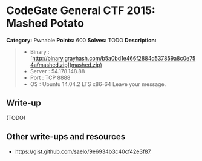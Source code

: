 # CodeGate General CTF 2015: Mashed Potato

**Category:** Pwnable
**Points:** 600
**Solves:** TODO
**Description:** 

> - Binary : [http://binary.grayhash.com/b5a0bd1e466f2884d537859a8c0e754a/mashed.zip](mashed.zip)
> - Server : 54.178.148.88
> - Port : TCP 8888
> - OS : Ubuntu 14.04.2 LTS x86-64
> Leave your message.

## Write-up

(TODO)

## Other write-ups and resources

* <https://gist.github.com/saelo/9e6934b3c40cf42e3f87>